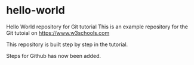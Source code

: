 # hello-world
Hello World repository for Git tutorial
This is an example repository for the Git tutoial on https://www.w3schools.com

This repository is built step by step in the tutorial.

Steps for Github has now been added.

